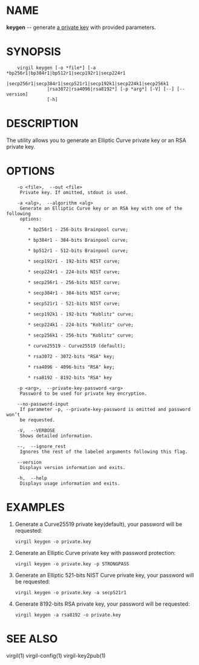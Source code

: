 NAME
====

**keygen** -- generate [a private key](https://github.com/VirgilSecurity/virgil/wiki/Virgil-Glossary#private-key) with provided parameters.

SYNOPSIS
========

        virgil keygen [-o *file*] [-a *bp256r1|bp384r1|bp512r1|secp192r1|secp224r1
                   |secp256r1|secp384r1|secp521r1|secp192k1|secp224k1|secp256k1
                   |rsa3072|rsa4096|rsa8192*] [-p *arg*] [-V] [--] [--version]
                   [-h]

DESCRIPTION
===========

The utility allows you to generate an Elliptic Curve private key or an RSA private key.

OPTIONS
=======

        -o <file>,  --out <file>
         Private key. If omitted, stdout is used.

        -a <alg>,  --algorithm <alg>
         Generate an Elliptic Curve key or an RSA key with one of the following
         options:

            * bp256r1 - 256-bits Brainpool curve;

            * bp384r1 - 384-bits Brainpool curve;

            * bp512r1 - 512-bits Brainpool curve;

            * secp192r1 - 192-bits NIST curve;

            * secp224r1 - 224-bits NIST curve;

            * secp256r1 - 256-bits NIST curve;

            * secp384r1 - 384-bits NIST curve;

            * secp521r1 - 521-bits NIST curve;

            * secp192k1 - 192-bits "Koblitz" curve;

            * secp224k1 - 224-bits "Koblitz" curve;

            * secp256k1 - 256-bits "Koblitz" curve;

            * curve25519 - Curve25519 (default);

            * rsa3072 - 3072-bits "RSA" key;

            * rsa4096 - 4096-bits "RSA" key;

            * rsa8192 - 8192-bits "RSA" key

        -p <arg>,  --private-key-password <arg>
         Password to be used for private key encryption.

        --no-password-input
         If parameter -p, --private-key-password is omitted and password won’t
         be requested.

        -V,  --VERBOSE
         Shows detailed information.

        --,  --ignore_rest
         Ignores the rest of the labeled arguments following this flag.

        --version
         Displays version information and exits.

        -h,  --help
         Displays usage information and exits.

EXAMPLES
========

1.  Generate a Curve25519 private key(default), your password will be requested:

        virgil keygen -o private.key

2.  Generate an Elliptic Curve private key with password protection:

        virgil keygen -o private.key -p STRONGPASS

3.  Generate an Elliptic 521-bits NIST Curve private key, your password will be requested:

        virgil keygen -o private.key -a secp521r1

4.  Generate 8192-bits RSA private key, your password will be requested:

        virgil keygen -a rsa8192 -o private.key

SEE ALSO
========

virgil(1)
virgil-config(1)
virgil-key2pub(1)
